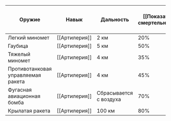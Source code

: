 
| Оружие                             | Навык         | Дальность              | [[Показатель смертельности]] | Радиус поражения | Вместимость боезапаса | [[Бронебойность]] | [[Категории расходов\|Расходы на приобретение]] |
| ---------------------------------- | ------------- | ---------------------- | ---------------------------- | ---------------- | --------------------- | ----------------- | ----------------------------------------------- |
| Легкий миномет                     | [[Артилерия]] | 2 км                   | 20%                          | 25 м             | 1                     | -                 | Крупные                                         |
| Гаубица                            | [[Артилерия]] | 5 км                   | 50%                          | 100 м            | 1                     | 10                | Огромные                                        |
| Тяжелый миномет                    | [[Артилерия]] | 4 км                   | 35%                          | 50 м             | 1                     | 5                 | Крупные                                         |
| Противотанковая управляемая ракета | [[Артилерия]] | 4 км                   | 45%                          | 50 м             | -                     | 25                | Огромные                                        |
| Фугасная авиационная бомба         | [[Артилерия]] | Сбрасывается с воздуха | 70%                          | 100 м            | -                     | 10                | Редкие                                          |
| Крылатая ракета                    | [[Артилерия]] | 100 км                 | 80%                          | 150 м            | -                     | 15                | Огромные                                        |
